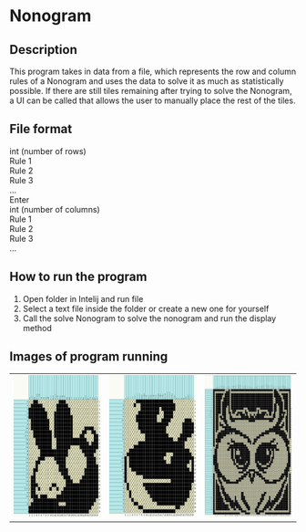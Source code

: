 # Nonogram

## Description
This program takes in data from a file, which represents the row and column rules of a Nonogram and uses the data to solve it as much as statistically possible. If there are still tiles remaining after trying to solve the Nonogram, a UI can be called that allows the user to manually place the rest of the tiles.

## File format
int (number of rows) </br>
Rule 1 </br>
Rule 2 </br>
Rule 3 </br>
... </br>
Enter  </br>
int (number of columns) </br>
Rule 1 </br>
Rule 2 </br>
Rule 3 </br>
... </br>

## How to run the program
1. Open folder in Intelij and run file
2. Select a text file inside the folder or create a new one for yourself
3. Call the solve Nonogram to solve the nonogram and run the display method

## Images of program running
<table style="border: none">
  <tr>
    <td valign="top"><img src="Images/bunny.png" width="250" height="250" /></td>
    <td valign="top"><img src="Images/soup.png" width=250 height=250 /></td>
    <td valign="top"><img src="Images/owl.png" width=250 height=250 /></td>
   </tr>
</table>
